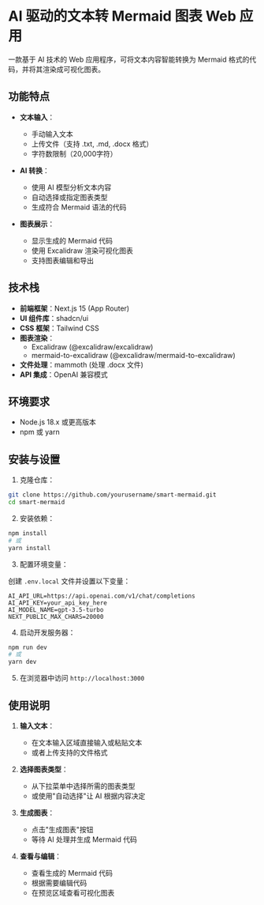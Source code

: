 # AI 驱动的文本转 Mermaid 图表 Web 应用

一款基于 AI 技术的 Web 应用程序，可将文本内容智能转换为 Mermaid 格式的代码，并将其渲染成可视化图表。

## 功能特点

- **文本输入**：
  - 手动输入文本
  - 上传文件（支持 .txt, .md, .docx 格式）
  - 字符数限制（20,000字符）

- **AI 转换**：
  - 使用 AI 模型分析文本内容
  - 自动选择或指定图表类型
  - 生成符合 Mermaid 语法的代码

- **图表展示**：
  - 显示生成的 Mermaid 代码
  - 使用 Excalidraw 渲染可视化图表
  - 支持图表编辑和导出

## 技术栈

- **前端框架**：Next.js 15 (App Router)
- **UI 组件库**：shadcn/ui
- **CSS 框架**：Tailwind CSS
- **图表渲染**：
  - Excalidraw (@excalidraw/excalidraw)
  - mermaid-to-excalidraw (@excalidraw/mermaid-to-excalidraw)
- **文件处理**：mammoth (处理 .docx 文件)
- **API 集成**：OpenAI 兼容模式

## 环境要求

- Node.js 18.x 或更高版本
- npm 或 yarn

## 安装与设置

1. 克隆仓库：

```bash
git clone https://github.com/yourusername/smart-mermaid.git
cd smart-mermaid
```

2. 安装依赖：

```bash
npm install
# 或
yarn install
```

3. 配置环境变量：

创建 `.env.local` 文件并设置以下变量：

```
AI_API_URL=https://api.openai.com/v1/chat/completions
AI_API_KEY=your_api_key_here
AI_MODEL_NAME=gpt-3.5-turbo
NEXT_PUBLIC_MAX_CHARS=20000
```

4. 启动开发服务器：

```bash
npm run dev
# 或
yarn dev
```

5. 在浏览器中访问 `http://localhost:3000`

## 使用说明

1. **输入文本**：
   - 在文本输入区域直接输入或粘贴文本
   - 或者上传支持的文件格式

2. **选择图表类型**：
   - 从下拉菜单中选择所需的图表类型
   - 或使用"自动选择"让 AI 根据内容决定

3. **生成图表**：
   - 点击"生成图表"按钮
   - 等待 AI 处理并生成 Mermaid 代码

4. **查看与编辑**：
   - 查看生成的 Mermaid 代码
   - 根据需要编辑代码
   - 在预览区域查看可视化图表


